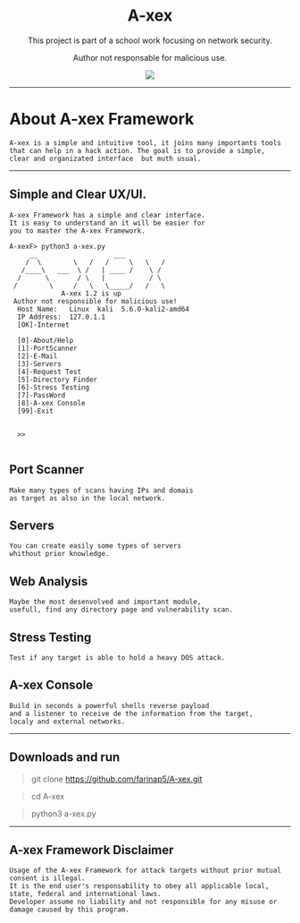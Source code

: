 <h1 align="center">A-xex</h1>
<p align="center">This project is part of a school work focusing on network security.</p>
<p align="center">Author not responsable for malicious use.</p>
<p align="center"> 
   <img src="https://img.shields.io/badge/language-python-blue.svg">
</p>

***

# About A-xex Framework

```
A-xex is a simple and intuitive tool, it joins many importants tools 
that can help in a hack action. The goal is to provide a simple, 
clear and organizated interface  but muth usual.
```

---

## Simple and Clear UX/UI.

```
A-xex Framework has a simple and clear interface. 
It is easy to understand an it will be easier for 
you to master the A-xex Framework.
```

```
A-xexF> python3 a-xex.py
     __                   ___             
    /  \        \   /   /     \   \   /   
   /____\   ___  \ /   | ____ /    \ /    
  /      \       / \   |           / \    
 /        \     /   \   \_____/   /   \   
             A-xex 1.2 is up              
 Author not responsible for malicious use! 
  Host Name:   Linux  kali  5.6.0-kali2-amd64 
  IP Address:  127.0.1.1 
  [OK]-Internet

  [0]-About/Help
  [1]-PortScanner
  [2]-E-Mail
  [3]-Servers
  [4]-Request Test
  [5]-Directory Finder
  [6]-Stress Testing
  [7]-PassWord
  [8]-A-xex Console
  [99]-Exit


  >> 


```

## Port Scanner

```
Make many types of scans having IPs and domais 
as target as also in the local network. 
```

## Servers

```
You can create easily some types of servers 
whithout prior knowledge.
```

## Web Analysis

```
Maybe the most desenvolved and important module, 
usefull, find any directory page and vulnerability scan.
```

## Stress Testing

```
Test if any target is able to hold a heavy DOS attack.
```

## A-xex Console

```
Build in seconds a powerful shells reverse payload 
and a listener to receive de the information from the target, 
localy and external networks.
```

---

## Downloads and run

> git clone https://github.com/farinap5/A-xex.git

> cd A-xex

> python3 a-xex.py

---

## A-xex Framework Disclaimer

```
Usage of the A-xex Framework for attack targets without prior mutual consent is illegal. 
It is the end user's responsability to obey all applicable local, state, federal and international laws. 
Developer assume no liability and not responsible for any misuse or damage caused by this program.
```
